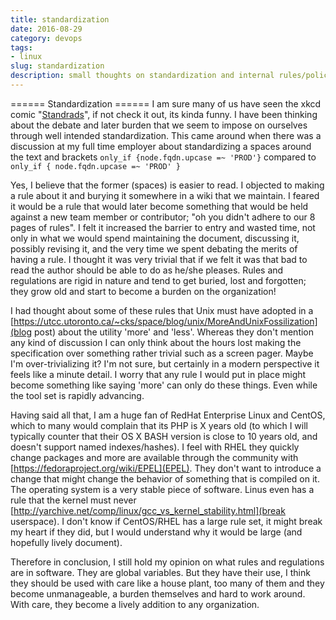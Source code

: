 ```yaml
---
title: standardization 
date: 2016-08-29
category: devops
tags:
- linux
slug: standardization
description: small thoughts on standardization and internal rules/policies
---
```


====== Standardization ======
I am sure many of us have seen the xkcd comic "[Standrads](https://xkcd.com/927/)", if not check it out, its kinda funny. I have been thinking about the debate and later burden that we seem to impose on ourselves through well intended standardization. This came around when there was a discussion at my full time employer about standardizing a spaces around the text and brackets
`only_if {node.fqdn.upcase =~ 'PROD'}`
compared to 
`only_if { node.fqdn.upcase =~ 'PROD' }`

Yes, I believe that the former (spaces) is easier to read. I objected to making a rule about it and burying it somewhere in a wiki that we maintain. I feared it would be a rule that would later become something that would be held against a new team member or contributor; "oh you didn't adhere to our 8 pages of rules". I felt it increased the barrier to entry and wasted time, not only in what we would spend maintaining the document, discussing it, possibly revising it, and the very time we spent debating the merits of having a rule. I thought it was very trivial that if we felt it was that bad to read the author should be able to do as he/she pleases. Rules and regulations are rigid in nature and tend to get buried, lost and forgotten; they grow old and start to become a burden on the organization!

I had thought about some of these rules that Unix must have adopted in a [https://utcc.utoronto.ca/~cks/space/blog/unix/MoreAndUnixFossilization](blog post) about the utility 'more' and 'less'. Whereas they don't mention any kind of discussion I can only think about the hours lost making the specification over something rather trivial such as a screen pager. Maybe I'm over-trivializing it? I'm not sure, but certainly in a modern perspective it feels like a minute detail. I worry that any rule I would put in place might become something like saying 'more' can only do these things. Even while the tool set is rapidly advancing.

Having said all that, I am a huge fan of RedHat Enterprise Linux and CentOS, which to many would complain that its PHP is X years old (to which I will typically counter that their OS X BASH version is close to 10 years old, and doesn't support named indexes/hashes). I feel with RHEL they quickly change packages and more are available through the community with [https://fedoraproject.org/wiki/EPEL](EPEL). They don't want to introduce a change that might change the behavior of something that is compiled on it. The operating system is a very stable piece of software. Linus even has a rule that the kernel must never [http://yarchive.net/comp/linux/gcc_vs_kernel_stability.html](break userspace). I don't know if CentOS/RHEL has a large rule set, it might break my heart if they did, but I would understand why it would be large (and hopefully lively document).

Therefore in conclusion, I still hold my opinion on what rules and regulations are in software. They are global variables. But they have their use, I think they should be used with care like a house plant, too many of them and they become unmanageable, a burden themselves and hard to work around. With care, they become a lively addition to any organization.


